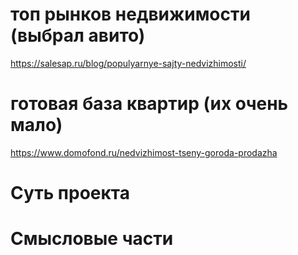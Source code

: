 # топ рынков недвижимости (выбрал авито)
https://salesap.ru/blog/populyarnye-sajty-nedvizhimosti/

# готовая база квартир (их очень мало)
https://www.domofond.ru/nedvizhimost-tseny-goroda-prodazha

# Суть проекта

# Смысловые части
